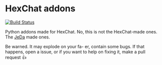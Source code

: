# HexChat addons

[![Build Status](https://travis-ci.org/JeDa/HexChat-addons.svg)](https://travis-ci.org/JeDa/HexChat-addons)

Python addons made for HexChat. No, this is not the HexChat-made ones. The [JeDa](https://github.com/JeDa) made ones.

Be warned. It may explode on your fa- er, contain some bugs. If that happens, open a issue, or if you want to help on fixing it, make a pull request :+1:
